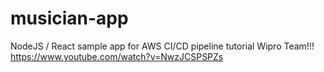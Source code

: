 # musician-app
NodeJS / React sample app for AWS CI/CD pipeline tutorial
Wipro Team!!!
https://www.youtube.com/watch?v=NwzJCSPSPZs
